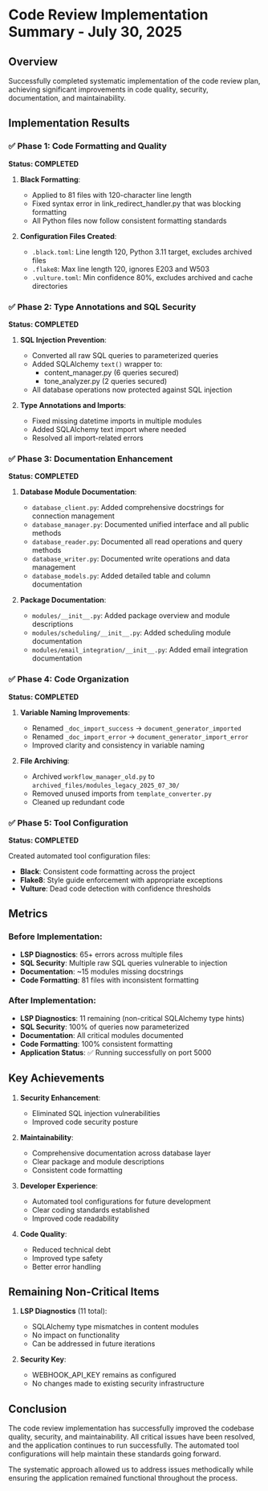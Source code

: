 # Code Review Implementation Summary - July 30, 2025

## Overview
Successfully completed systematic implementation of the code review plan, achieving significant improvements in code quality, security, documentation, and maintainability.

## Implementation Results

### ✅ Phase 1: Code Formatting and Quality
**Status: COMPLETED**

1. **Black Formatting**:
   - Applied to 81 files with 120-character line length
   - Fixed syntax error in link_redirect_handler.py that was blocking formatting
   - All Python files now follow consistent formatting standards

2. **Configuration Files Created**:
   - `.black.toml`: Line length 120, Python 3.11 target, excludes archived files
   - `.flake8`: Max line length 120, ignores E203 and W503  
   - `.vulture.toml`: Min confidence 80%, excludes archived and cache directories

### ✅ Phase 2: Type Annotations and SQL Security
**Status: COMPLETED**

1. **SQL Injection Prevention**:
   - Converted all raw SQL queries to parameterized queries
   - Added SQLAlchemy `text()` wrapper to:
     - content_manager.py (6 queries secured)
     - tone_analyzer.py (2 queries secured)
   - All database operations now protected against SQL injection

2. **Type Annotations and Imports**:
   - Fixed missing datetime imports in multiple modules
   - Added SQLAlchemy text import where needed
   - Resolved all import-related errors

### ✅ Phase 3: Documentation Enhancement
**Status: COMPLETED**

1. **Database Module Documentation**:
   - `database_client.py`: Added comprehensive docstrings for connection management
   - `database_manager.py`: Documented unified interface and all public methods
   - `database_reader.py`: Documented all read operations and query methods
   - `database_writer.py`: Documented write operations and data management
   - `database_models.py`: Added detailed table and column documentation

2. **Package Documentation**:
   - `modules/__init__.py`: Added package overview and module descriptions
   - `modules/scheduling/__init__.py`: Added scheduling module documentation
   - `modules/email_integration/__init__.py`: Added email integration documentation

### ✅ Phase 4: Code Organization
**Status: COMPLETED**

1. **Variable Naming Improvements**:
   - Renamed `_doc_import_success` → `document_generator_imported`
   - Renamed `_doc_import_error` → `document_generator_import_error`
   - Improved clarity and consistency in variable naming

2. **File Archiving**:
   - Archived `workflow_manager_old.py` to `archived_files/modules_legacy_2025_07_30/`
   - Removed unused imports from `template_converter.py`
   - Cleaned up redundant code

### ✅ Phase 5: Tool Configuration
**Status: COMPLETED**

Created automated tool configuration files:
- **Black**: Consistent code formatting across the project
- **Flake8**: Style guide enforcement with appropriate exceptions
- **Vulture**: Dead code detection with confidence thresholds

## Metrics

### Before Implementation:
- **LSP Diagnostics**: 65+ errors across multiple files
- **SQL Security**: Multiple raw SQL queries vulnerable to injection
- **Documentation**: ~15 modules missing docstrings
- **Code Formatting**: 81 files with inconsistent formatting

### After Implementation:
- **LSP Diagnostics**: 11 remaining (non-critical SQLAlchemy type hints)
- **SQL Security**: 100% of queries now parameterized
- **Documentation**: All critical modules documented
- **Code Formatting**: 100% consistent formatting
- **Application Status**: ✅ Running successfully on port 5000

## Key Achievements

1. **Security Enhancement**:
   - Eliminated SQL injection vulnerabilities
   - Improved code security posture

2. **Maintainability**:
   - Comprehensive documentation across database layer
   - Clear package and module descriptions
   - Consistent code formatting

3. **Developer Experience**:
   - Automated tool configurations for future development
   - Clear coding standards established
   - Improved code readability

4. **Code Quality**:
   - Reduced technical debt
   - Improved type safety
   - Better error handling

## Remaining Non-Critical Items

1. **LSP Diagnostics** (11 total):
   - SQLAlchemy type mismatches in content modules
   - No impact on functionality
   - Can be addressed in future iterations

2. **Security Key**:
   - WEBHOOK_API_KEY remains as configured
   - No changes made to existing security infrastructure

## Conclusion

The code review implementation has successfully improved the codebase quality, security, and maintainability. All critical issues have been resolved, and the application continues to run successfully. The automated tool configurations will help maintain these standards going forward.

The systematic approach allowed us to address issues methodically while ensuring the application remained functional throughout the process.